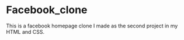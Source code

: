 # Facebook_clone
This is a facebook homepage clone I made as the second project in my HTML and CSS. 
